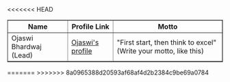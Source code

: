 <table border="1">
  <thead>
    <tr>
      <th>Name</th>
      <th>Profile Link</th>
      <th>Motto</th>
    </tr>
  </thead>
  <tbody>
    <!-- Add you details here like this one -->
    <tr>
      <td>Ojaswi Bhardwaj (Lead)</td>
      <td><a href="https://www.github.com/ojaswi1234" target="_blank">Ojaswi's profile</a></td>
      <td>"First start, then think to excel" (Write your motto, like this)</td>
    </tr>
    <!-- Add below this line -->
  </tbody>
<<<<<<< HEAD
</table>
=======
</table>
>>>>>>> 8a0965388d20593af68af4d2b2384c9be69a0784
